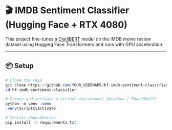 # 🎬 IMDB Sentiment Classifier (Hugging Face + RTX 4080)

This project fine-tunes a [DistilBERT](https://huggingface.co/distilbert-base-uncased) model on the IMDB movie review dataset using Hugging Face Transformers and runs with GPU acceleration.

---

## 📦 Setup

```powershell
# Clone the repo
git clone https://github.com/YOUR_USERNAME/hf-imdb-sentiment-classifier.git
cd hf-imdb-sentiment-classifier

# Create and activate a virtual environment (Windows / PowerShell)
python -m venv .venv
.venv\Scripts\Activate

# Install dependencies
pip install -r requirements.txt
